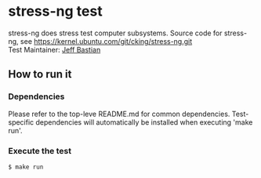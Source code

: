 # stress-ng test
stress-ng does stress test computer subsystems.
Source code for stress-ng, see https://kernel.ubuntu.com/git/cking/stress-ng.git \
Test Maintainer: [Jeff Bastian](mailto:jbastian@redhat.com) 

## How to run it

### Dependencies
Please refer to the top-leve README.md for common dependencies. Test-specific dependencies will automatically be installed when executing 'make run'.

### Execute the test
```bash
$ make run
```

